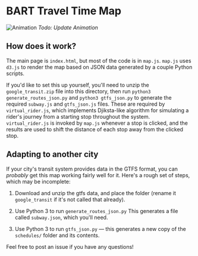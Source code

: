 # BART Travel Time Map

![Animation](mapgif.gif)
*Todo: Update Animation*

## How does it work?

The main page is `index.html`, but most of the code is in `map.js`. `map.js` uses `d3.js` to render the map based on JSON data
generated by a couple Python scripts.

If you'd like to set this up yourself, you'll need to unzip the `google_transit.zip` file into this directory, then run
 `python3 generate_routes_json.py` and `python3 gtfs_json.py` to generate the required `subway.js` and `gtfs_json.js` files.
 These are required by `virtual_rider.js`, which implements Djiksta-like algorithm for simulating a rider's journey
 from a starting stop throughout the system. `virtual_rider.js` is invoked by `map.js` whenever a stop is clicked,
 and the results are used to shift the distance of each stop away from the clicked stop.

## Adapting to another city

If your city's transit system provides data in the GTFS format, you can _probably_ get this map working fairly well for it. Here's a rough set of steps, which may be incomplete:

1. Download and unzip the gtfs data, and place the folder (rename it `google_transit` if it's not called that already).

2. Use Python 3 to run `generate_routes_json.py` This generates a file called `subway.json`, which you'll need.

3. Use Python 3 to run `gtfs_json.py` — this generates a new copy of the `schedules/` folder and its contents.

Feel free to post an issue if you have any questions!
